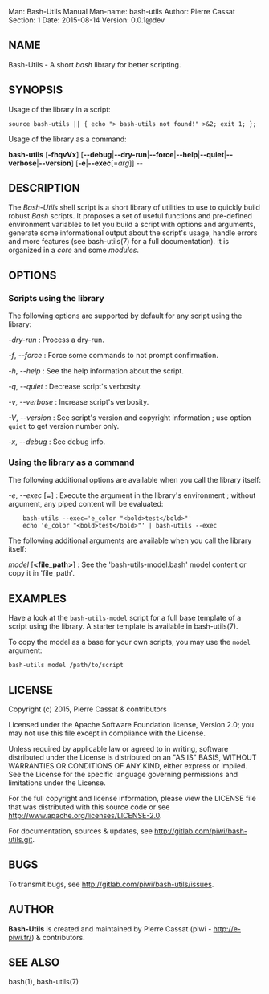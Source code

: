 Man:        Bash-Utils Manual
Man-name:   bash-utils
Author:     Pierre Cassat
Section:    1
Date: 2015-08-14
Version: 0.0.1@dev


## NAME

Bash-Utils - A short *bash* library for better scripting.

## SYNOPSIS

Usage of the library in a script:

    source bash-utils || { echo "> bash-utils not found!" >&2; exit 1; };

Usage of the library as a command:

**bash-utils** [**-fhqvVx**]
    [**--debug**|**--dry-run**|**--force**|**--help**|**--quiet**|**--verbose**|**--version**]
    [**-e**|**--exec**[=*arg*]] <arguments> --

## DESCRIPTION

The *Bash-Utils* shell script is a short library of utilities to use to quickly build robust *Bash* scripts.
It proposes a set of useful functions and pre-defined environment variables to let you build a script with
options and arguments, generate some informational output about the script's usage, handle errors and more
features (see bash-utils(7) for a full documentation). It is organized in a *core* and some *modules*.

## OPTIONS

### Scripts using the library

The following options are supported by default for any script using the library:

*-dry-run*
:   Process a dry-run. 

*-f*, *--force*
:   Force some commands to not prompt confirmation. 

*-h*, *--help*
:   See the help information about the script.

*-q*, *--quiet*
:   Decrease script's verbosity. 

*-v*, *--verbose*
:   Increase script's verbosity. 

*-V*, *--version*
:   See script's version and copyright information ; use option `quiet` to get version number only.

*-x*, *--debug*
:   See debug info.


### Using the library as a command

The following additional options are available when you call the library itself:

*-e*, *--exec* [**=<arg>**]
:   Execute the argument in the library's environment ; without argument, any piped
content will be evaluated:

        bash-utils --exec='e_color "<bold>test</bold>"'
        echo 'e_color "<bold>test</bold>"' | bash-utils --exec

The following additional arguments are available when you call the library itself:

*model* [**<file_path>**]
:   See the 'bash-utils-model.bash' model content or copy it in 'file_path'.


## EXAMPLES

Have a look at the `bash-utils-model` script for a full base template of a script
using the library. A starter template is available in bash-utils(7).

To copy the model as a base for your own scripts, you may use the `model` argument:

    bash-utils model /path/to/script


## LICENSE

Copyright (c) 2015, Pierre Cassat & contributors

Licensed under the Apache Software Foundation license, Version 2.0;
you may not use this file except in compliance with the License.

Unless required by applicable law or agreed to in writing, software
distributed under the License is distributed on an "AS IS" BASIS,
WITHOUT WARRANTIES OR CONDITIONS OF ANY KIND, either express or implied.
See the License for the specific language governing permissions and
limitations under the License.

For the full copyright and license information, please view the LICENSE
file that was distributed with this source code or see 
<http://www.apache.org/licenses/LICENSE-2.0>.

For documentation, sources & updates, see <http://gitlab.com/piwi/bash-utils.git>. 

## BUGS

To transmit bugs, see <http://gitlab.com/piwi/bash-utils/issues>.

## AUTHOR

**Bash-Utils** is created and maintained by Pierre Cassat (piwi - <http://e-piwi.fr/>)
& contributors.

## SEE ALSO

bash(1), bash-utils(7)
